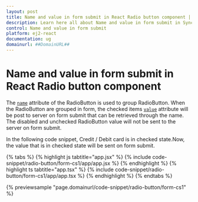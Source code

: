 ```yaml
---
layout: post
title: Name and value in form submit in React Radio button component | Syncfusion
description: Learn here all about Name and value in form submit in Syncfusion React Radio button component of Syncfusion Essential JS 2 and more.
control: Name and value in form submit 
platform: ej2-react
documentation: ug
domainurl: ##DomainURL##
---
```


# Name and value in form submit in React Radio button component

The [`name`](https://ej2.syncfusion.com/react/documentation/api/radio-button/#name) attribute of the RadioButton is used to group RadioButton. When the RadioButton are grouped in form, the checked items [`value`](https://ej2.syncfusion.com/react/documentation/api/radio-button/#value) attribute will be post to server on form submit that can be retrieved through the name. The disabled and unchecked RadioButton value will not be sent to the server on form submit.

In the following code snippet, Credit / Debit card is in checked state.Now, the value that is in checked state will be sent on form submit.

{% tabs %}
{% highlight js tabtitle="app.jsx" %}
{% include code-snippet/radio-button/form-cs1/app/app.jsx %}
{% endhighlight %}
{% highlight ts tabtitle="app.tsx" %}
{% include code-snippet/radio-button/form-cs1/app/app.tsx %}
{% endhighlight %}
{% endtabs %}

 {% previewsample "page.domainurl/code-snippet/radio-button/form-cs1" %}